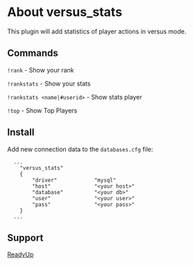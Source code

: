# About versus_stats
This plugin will add statistics of player actions in versus mode.

## Commands
`!rank` - Show your rank

`!rankstats` - Show your stats

`!rankstats <name|#userid>` - Show stats player

`!top` - Show Top Players

## Install
Add new connection data to the `databases.cfg` file:
```
  ...
	"versus_stats"
	{
		"driver"			"mysql"
		"host"				"<your host>"
		"database"			"<your db>"
		"user"				"<your user>"
		"pass"				"<your pass>"
	}
  ...
```

## Support
[ReadyUp](https://github.com/SirPlease/L4D2-Competitive-Rework/blob/master/addons/sourcemod/scripting/readyup.sp)
